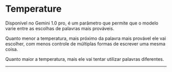 # Temperature

Disponível no Gemini 1.0 pro, é um parâmetro que permite que o modelo varie entre as escolhas de palavras mais prováveis.

Quanto menor a temperatura, mais próximo da palavra mais provável ele vai escolher, com menos controle de múltiplas formas de escrever uma mesma coisa.

Quanto maior a temperatura, mais ele vai tentar utilizar palavras diferentes.

---
